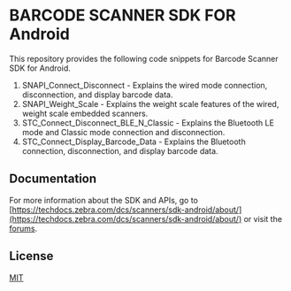 # BARCODE SCANNER SDK FOR Android
This repository provides the following code snippets for Barcode Scanner SDK for Android.

1. SNAPI_Connect_Disconnect - Explains the wired mode connection, disconnection, and display barcode data.
2. SNAPI_Weight_Scale - Explains the weight scale features of the wired, weight scale embedded scanners.
3. STC_Connect_Disconnect_BLE_N_Classic - Explains the Bluetooth LE mode and Classic mode connection and disconnection.
4. STC_Connect_Display_Barcode_Data - Explains the Bluetooth connection, disconnection, and display barcode data.

## Documentation
For more information about the SDK and APIs, go to [https://techdocs.zebra.com/dcs/scanners/sdk-android/about/](https://techdocs.zebra.com/dcs/scanners/sdk-android/about/) or visit the [forums](https://developer.zebra.com/community/technologies/advanced-data-capture).

## License
[MIT](LICENSE.txt)